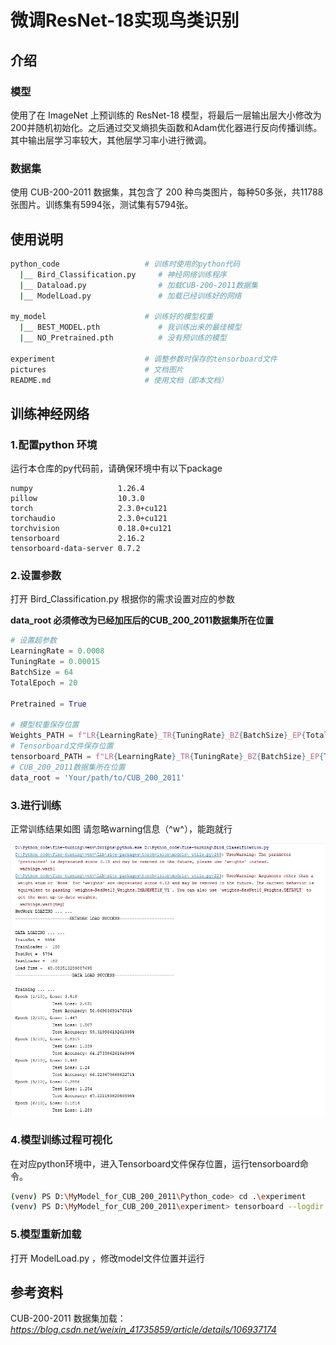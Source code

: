 # 微调ResNet-18实现鸟类识别

## 介绍

### 模型

使用了在 ImageNet 上预训练的 ResNet-18 模型，将最后一层输出层大小修改为 200并随机初始化。之后通过交叉熵损失函数和Adam优化器进行反向传播训练。其中输出层学习率较大，其他层学习率小进行微调。

### 数据集

使用 CUB-200-2011 数据集，其包含了 200 种鸟类图片，每种50多张，共11788张图片。训练集有5994张，测试集有5794张。

## 使用说明

```bash
python_code                   # 训练时使用的python代码
  |__ Bird_Classification.py     # 神经网络训练程序
  |__ Dataload.py                # 加载CUB-200-2011数据集
  |__ ModelLoad.py               # 加载已经训练好的网络

my_model                      # 训练好的模型权重
  |__ BEST_MODEL.pth             # 我训练出来的最佳模型
  |__ NO_Pretrained.pth          # 没有预训练的模型

experiment                    # 调整参数时保存的tensorboard文件
pictures                      # 文档图片
README.md                     # 使用文档（即本文档）
```

## 训练神经网络

### 1.配置python 环境

运行本仓库的py代码前，请确保环境中有以下package

```
numpy                   1.26.4
pillow                  10.3.0
torch                   2.3.0+cu121
torchaudio              2.3.0+cu121
torchvision             0.18.0+cu121
tensorboard             2.16.2
tensorboard-data-server 0.7.2
```

### 2.设置参数

打开 Bird_Classification.py 根据你的需求设置对应的参数

**data_root 必须修改为已经加压后的CUB_200_2011数据集所在位置**

```py
# 设置超参数
LearningRate = 0.0008
TuningRate = 0.00015
BatchSize = 64
TotalEpoch = 20

Pretrained = True

# 模型权重保存位置
Weights_PATH = f"LR{LearningRate}_TR{TuningRate}_BZ{BatchSize}_EP{TotalEpoch}.pth"
# Tensorboard文件保存位置
tensorboard_PATH = f"LR{LearningRate}_TR{TuningRate}_BZ{BatchSize}_EP{TotalEpoch}"
# CUB_200_2011数据集所在位置
data_root = 'Your/path/to/CUB_200_2011'
```

### 3.进行训练

正常训练结果如图
请忽略warning信息（\^w\^），能跑就行

![](.\pictures\test01.png)

### 4.模型训练过程可视化

在对应python环境中，进入Tensorboard文件保存位置，运行tensorboard命令。

```bash
(venv) PS D:\MyModel_for_CUB_200_2011\Python_code> cd .\experiment
(venv) PS D:\MyModel_for_CUB_200_2011\experiment> tensorboard --logdir LR0.001_EP10_BZ32
```

### 5.模型重新加载

打开 ModelLoad.py ，修改model文件位置并运行



## 参考资料

CUB-200-2011 数据集加载：
*https://blog.csdn.net/weixin_41735859/article/details/106937174*
